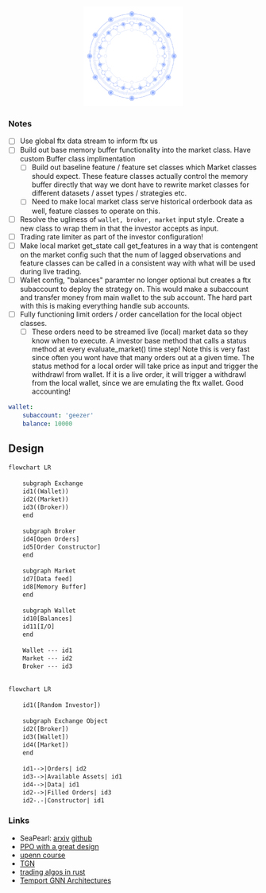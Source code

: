 <p align="center">
  <img width="200" height="200" src="https://github.com/magi-1/lattice/blob/main/images/logo.png">
</p>


### Notes

- [ ] Use global ftx data stream to inform ftx us
- [ ] Build out base memory buffer functionality into the market class. Have custom Buffer class implimentation
  - [ ] Build out baseline feature / feature set classes which Market classes should expect. These feature classes actually control the memory buffer directly that way we dont have to rewrite market classes for different datasets / asset types / strategies etc. 
  - [ ] Need to make local market class serve historical orderbook data as well, feature classes to operate on this.

- [ ] Resolve the ugliness of `wallet, broker, market` input style. Create a new class to wrap them in that the investor accepts as input.
- [ ] Trading rate limiter as part of the investor configuration!
- [ ] Make local market get_state call get_features in a way that is contengent on the market config such that the num of lagged observations and feature classes can be called in a consistent way with what will be used during live trading.
- [ ] Wallet config, "balances" paramter no longer optional but creates a ftx subaccount to deploy the strategy on. This would make a subaccount and transfer money from main wallet to the sub account. The hard part with this is making everything handle sub accounts. 
- [ ] Fully functioning limit orders / order cancellation for the local object classes.
  - [ ] These orders need to be streamed live (local) market data so they know when to execute. A investor base method that calls a status method at every evaluate_market() time step! Note this is very fast since often you wont have that many orders out at a given time. The status method for a local order will take price as input and trigger the withdrawl from wallet. If it is a live order, it will trigger a withdrawl from the local wallet, since we are emulating the ftx wallet. Good accounting!

```yaml
wallet:
    subaccount: 'geezer'
    balance: 10000
```

## Design

```mermaid
flowchart LR

    subgraph Exchange
    id1((Wallet))
    id2((Market))
    id3((Broker))
    end

    subgraph Broker
    id4[Open Orders]
    id5[Order Constructor]
    end
    
    subgraph Market
    id7[Data feed]
    id8[Memory Buffer]
    end

    subgraph Wallet
    id10[Balances]
    id11[I/O]
    end
    
    Wallet --- id1
    Market --- id2
    Broker --- id3
```

```mermaid

flowchart LR

    id1([Random Investor])

    subgraph Exchange Object
    id2([Broker])
    id3([Wallet])
    id4([Market])
    end

    id1-->|Orders| id2
    id3-->|Available Assets| id1
    id4-->|Data| id1
    id2-->|Filled Orders| id3
    id2-.-|Constructor| id1
````

### Links

- SeaPearl: [arxiv](https://arxiv.org/pdf/2102.09193v1.pdf) [github](https://github.com/corail-research/SeaPearl.jl)
- [PPO with a great design](https://github.com/google/flax/tree/main/examples/ppo/)
- [upenn course](https://gnn.seas.upenn.edu/wp-content/uploads/2020/11/lecture_11_handout.pdf)
- [TGN](https://arxiv.org/pdf/2006.10637.pdf)
- [trading algos in rust](https://github.com/fabianboesiger)
- [Temport GNN Architectures](https://arxiv.org/pdf/2005.11650.pdf)
